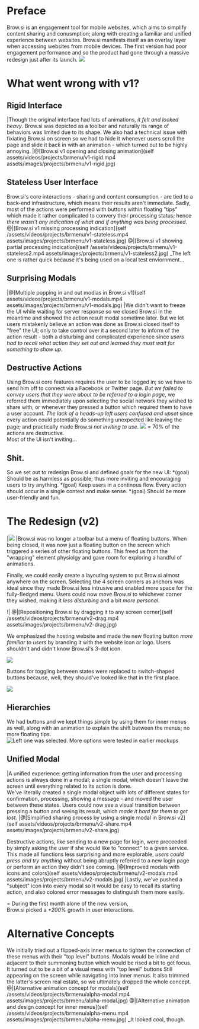 # Preface
Brow.si is an engagement tool for mobile websites, which aims to simplify content sharing and conusmption; along with creating a familiar and unified experience between websites. Brow.si manifests itself as an overlay layer when accessing websites from mobile devices.
The first version had poor engagement performance and so the product had gone through a massive redesign just after its launch.
![](brmenu-v1-to-v2)


# What went wrong with v1?
## Rigid Interface
|Though the original interface had lots of animations, *it felt and looked heavy*. Brow.si was depicted as a toolbar and naturally its range of behaviors was limited due to its shape. We also had a technical issue with fixiating Brow.si on screen so we had to hide it whenever users scroll the page and slide it back in with an animation - which turned out to be highly annoying.
|@[Brow.si v1 opening and closing animation](self assets/videos/projects/brmenu/v1-rigid.mp4 assets/images/projects/brmenu/v1-rigid.jpg)


## Stateless User Interface
Brow.si's core interactions - sharing and content consumption - are tied to a back-end infrastructure, which means their results aren't immediate. Sadly, most of the actions were performed with buttons within floating "tips" which made it rather complicated to convery their processing status; hence *there wasn't any indication of what and if anything was being processed*.
@|[Brow.si v1 missing processing indication](self /assets/videos/projects/brmenu/v1-stateless.mp4 assets/images/projects/brmenu/v1-stateless.jpg)
@|[Brow.si v1 showing partial processing indication](self /assets/videos/projects/brmenu/v1-stateless2.mp4 assets/images/projects/brmenu/v1-stateless2.jpg)
_The left one is rather quick because it's being used on a local test enviornment...


## Surprising Modals
|@[Multiple popping in and out modlas in Brow.si v1](self assets/videos/projects/brmenu/v1-modals.mp4 assets/images/projects/brmenu/v1-modals.jpg)
|We didn't want to freeze the UI while waiting for server response so we closed Brow.si in the meantime and showed the action result modal sometime later. But we let users mistakenly believe an action was done as Brow.si closed itself to "free" the UI; only to take control over it a second later to inform of the action result - both a disturbing and complicated experience since *users had to recall what action they set out and learned they must wait for something to show up*.


## Destructive Actions
Using Brow.si core features requires the user to be logged in; so we have to send him off to connect via a Facebook or Twitter page. *But we failed to convey users that they were about to be referred to a login page*, we referred them immediately upon selecting the social network they wished to share with, or whenever they pressed a button which required them to have a user account. *The lack of a heads-up left users confused and upset* since every action could potentially do something unexpected like leaving the page; and practically made Brow.si *not inviting to use*.
![](brmenu-conclusions)
= 70% of the actions are destructive.<br />Most of the UI isn't inviting...


## Shit.
So we set out to redesign Brow.si and defined goals for the new UI:
*(goal) Should be as harmless as possible; thus more inviting and encouraging users to try anything.
*(goal) Keep users in a continous flow. Every action should occur in a single context and make sense.
*(goal) Should be more user-friendly and fun.


# The Redesign (v2)
|![](brmenu-v2-design)
|Brow.si was no longer a toolbar but a menu of floating buttons. When being closed, it was now just a floating button on the screen which triggered a series of other floating buttons. This freed us from the "wrapping" element physiolgy and gave room for exploring a handful of animations.

Finally, we could easily create a layouting system to put Brow.si almost anywhere on the screen. Selecting the 4 screen corners as anchors was ideal since they made Brow.si less intrusive and enabled more space for the fully-fledged menu. Users could now *move Brow.si* to whichever corner they wished, making it *less disturbing* and a bit *more personal*.

!|[](brmenu-v2-layout)
@|[Repositioning Brow.si by dragging it to any screen corner](self /assets/videos/projects/brmenu/v2-drag.mp4 assets/images/projects/brmenu/v2-drag.jpg)

We emphasized the hosting website and made the new floating button *more familiar to users* by branding it with the website icon or logo. Users shouldn't and didn't know Brow.si's 3-dot icon.

![](brmenu-v2-branding)

Buttons for toggling between states were replaced to switch-shaped buttons because, well, they should've looked like that in the first place.

![](brmenu-v2-switches)


## Hierarchies
We had buttons and we kept things simple by using them for inner menus as well, along with an animation to explain the shift between the menus; no more floating tips.
![Left one was selected. More options were tested in earlier mockups](brmenu-v2-hierarchy)


## Unified Modal
|A unified experience: getting information from the user and processing actions is always done in a modal; a single modal, which doesn't leave the screen until everything related to its action is done. </br>We've literally created a single modal object with lots of different states for confirmation, processing, showing a message - and moved the user between these states. Users could now see a visual transition between pressing a button and seeing its result, which *made it hard for them to get lost.*
|@[Simplified sharing process by using a single modal in Brow.si v2](self assets/videos/projects/brmenu/v2-share.mp4 assets/images/projects/brmenu/v2-share.jpg)

Destructive actions, like sending to a new page for login, were preceeded by simply asking the user if she would like to "connect" to a given service. This made all functions less surprising and more explorable, *users could press and try anything* without being abruptly referred to a new login page or perform an action they didn't see coming.
|@[Improved modals with icons and colors](self assets/videos/projects/brmenu/v2-modals.mp4 assets/images/projects/brmenu/v2-modals.jpg)
|Lastly, we've pushed a "subject" icon into every modal so it would be easy to recall its starting action, and also colored error messages to distinguish them more easily.

= During the first month alone of the new version, <br />Brow.si picked a *+200%* growth in user interactions.


# Alternative Concepts
We initially tried out a flipped-axis inner menus to tighten the connection of these menus with their "top level" buttons. Modals would be inline and adjacent to their summoning button which would be rised a bit to get focus.
It turned out to be a bit of a visual mess with "top level" buttons Still appearing on the screen while navigating into inner menus. It also trimmed the latter's screen real estate, so we ultimately dropped the whole concept.
@|[Alternative animation concept for modals](self /assets/videos/projects/brmenu/alpha-modal.mp4 assets/images/projects/brmenu/alpha-modal.jpg)
@|[Alternative animation and design concept for inner menus](self /assets/videos/projects/brmenu/alpha-menu.mp4 assets/images/projects/brmenu/alpha-menu.jpg)
_It looked cool, though.